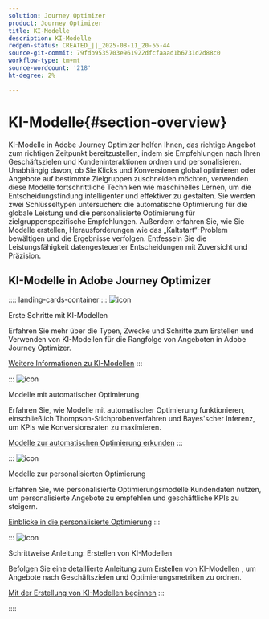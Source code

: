 ```yaml
---
solution: Journey Optimizer
product: Journey Optimizer
title: KI-Modelle
description: KI-Modelle
redpen-status: CREATED_||_2025-08-11_20-55-44
source-git-commit: 79fdb9535703e961922dfcfaaad1b6731d2d88c0
workflow-type: tm+mt
source-wordcount: '218'
ht-degree: 2%

---
```



# KI-Modelle{#section-overview}

KI-Modelle in Adobe Journey Optimizer helfen Ihnen, das richtige Angebot zum richtigen Zeitpunkt bereitzustellen, indem sie Empfehlungen nach Ihren Geschäftszielen und Kundeninteraktionen ordnen und personalisieren. Unabhängig davon, ob Sie Klicks und Konversionen global optimieren oder Angebote auf bestimmte Zielgruppen zuschneiden möchten, verwenden diese Modelle fortschrittliche Techniken wie maschinelles Lernen, um die Entscheidungsfindung intelligenter und effektiver zu gestalten. Sie werden zwei Schlüsseltypen untersuchen: die automatische Optimierung für die globale Leistung und die personalisierte Optimierung für zielgruppenspezifische Empfehlungen. Außerdem erfahren Sie, wie Sie Modelle erstellen, Herausforderungen wie das „Kaltstart“-Problem bewältigen und die Ergebnisse verfolgen. Entfesseln Sie die Leistungsfähigkeit datengesteuerter Entscheidungen mit Zuversicht und Präzision.

## KI-Modelle in Adobe Journey Optimizer

:::: landing-cards-container
:::
![icon](https://cdn.experienceleague.adobe.com/icons/book.svg)

Erste Schritte mit KI-Modellen

Erfahren Sie mehr über die Typen, Zwecke und Schritte zum Erstellen und Verwenden von KI-Modellen für die Rangfolge von Angeboten in Adobe Journey Optimizer.

[Weitere Informationen zu KI-Modellen](../using/experience-decisioning/ranking/ai-models.md)
:::

:::
![icon](https://cdn.experienceleague.adobe.com/icons/chart-line.svg)

Modelle mit automatischer Optimierung

Erfahren Sie, wie Modelle mit automatischer Optimierung funktionieren, einschließlich Thompson-Stichprobenverfahren und Bayes&#39;scher Inferenz, um KPIs wie Konversionsraten zu maximieren.

[Modelle zur automatischen Optimierung erkunden](../using/experience-decisioning/ranking/auto-optimization-model.md)
:::

:::
![icon](https://cdn.experienceleague.adobe.com/icons/bullseye.svg)

Modelle zur personalisierten Optimierung

Erfahren Sie, wie personalisierte Optimierungsmodelle Kundendaten nutzen, um personalisierte Angebote zu empfehlen und geschäftliche KPIs zu steigern.

[Einblicke in die personalisierte Optimierung](../using/experience-decisioning/ranking/personalized-optimization-model.md)
:::

:::
![icon](https://cdn.experienceleague.adobe.com/icons/circle-play.svg)

Schrittweise Anleitung: Erstellen von KI-Modellen

Befolgen Sie eine detaillierte Anleitung zum Erstellen von KI-Modellen , um Angebote nach Geschäftszielen und Optimierungsmetriken zu ordnen.

[Mit der Erstellung von KI-Modellen beginnen](../using/experience-decisioning/ranking/create-ai-models.md)
:::

::::
